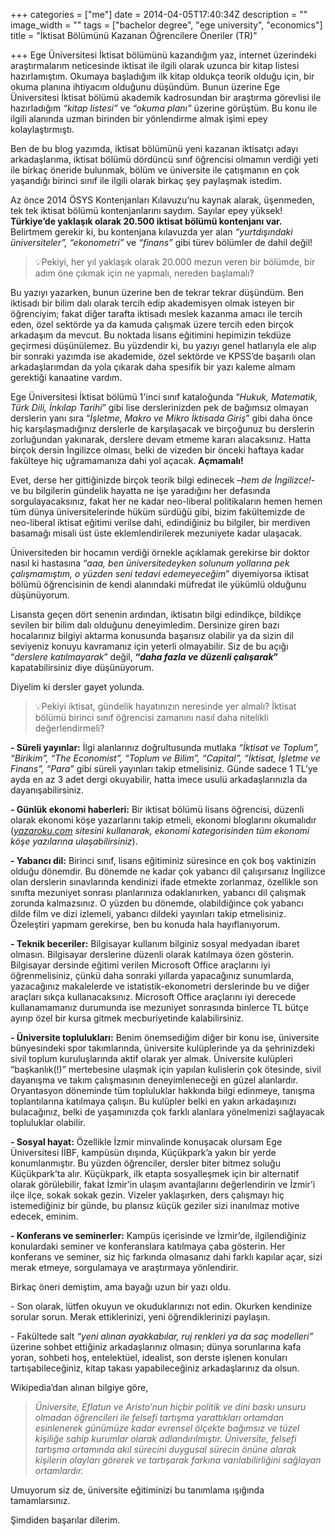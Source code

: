 +++
categories = ["me"]
date = 2014-04-05T17:40:34Z
description = ""
image_width = ""
tags = ["bachelor degree", "ege university", "economics"]
title = "İktisat Bölümünü Kazanan Öğrencilere Öneriler (TR)"

+++
Ege Üniversitesi İktisat bölümünü kazandığım yaz, internet üzerindeki araştırmalarım neticesinde iktisat ile ilgili olarak uzunca bir kitap listesi hazırlamıştım. Okumaya başladığım ilk kitap oldukça teorik olduğu için, bir okuma planına ihtiyacım olduğunu düşündüm. Bunun üzerine Ege Üniversitesi İktisat bölümü akademik kadrosundan bir araştırma görevlisi ile hazırladığım _“kitap listesi”_ ve _“okuma planı”_ üzerine görüştüm. Bu konu ile ilgili alanında uzman birinden bir yönlendirme almak işimi epey kolaylaştırmıştı.

Ben de bu blog yazımda, iktisat bölümünü yeni kazanan iktisatçı adayı arkadaşlarıma, iktisat bölümü dördüncü sınıf öğrencisi olmamın verdiği yeti ile birkaç öneride bulunmak, bölüm ve üniversite ile çatışmanın en çok yaşandığı birinci sınıf ile ilgili olarak birkaç şey paylaşmak istedim.

Az önce 2014 ÖSYS Kontenjanları Kılavuzu’nu kaynak alarak, üşenmeden, tek tek iktisat bölümü kontenjanlarını saydım. Sayılar epey yüksek! **Türkiye’de yaklaşık olarak 20.500 iktisat bölümü kontenjanı var.** Belirtmem gerekir ki, bu kontenjana kılavuzda yer alan _“yurtdışındaki üniversiteler”, “ekonometri”_ ve _“finans”_ gibi türev bölümler de dahil değil!

> 💡Pekiyi, her yıl yaklaşık olarak 20.000 mezun veren bir bölümde, bir adım öne çıkmak için ne yapmalı, nereden başlamalı?

Bu yazıyı yazarken, bunun üzerine ben de tekrar tekrar düşündüm. Ben iktisadı bir bilim dalı olarak tercih edip akademisyen olmak isteyen bir öğrenciyim; fakat diğer tarafta iktisadı meslek kazanma amacı ile tercih eden, özel sektörde ya da kamuda çalışmak üzere tercih eden birçok arkadaşım da mevcut. Bu noktada lisans eğitimini hepimizin tekdüze geçirmesi düşünülemez. Bu yüzdendir ki, bu yazıyı genel hatlarıyla ele alıp bir sonraki yazımda ise akademide, özel sektörde ve KPSS’de başarılı olan arkadaşlarımdan da yola çıkarak daha spesifik bir yazı kaleme almam gerektiği kanaatine vardım.

Ege Üniversitesi İktisat bölümü 1'inci sınıf kataloğunda “_Hukuk, Matematik, Türk Dili, İnkılap Tarihi_” gibi lise derslerinizden pek de bağımsız olmayan derslerin yanı sıra “_İşletme, Makro ve Mikro İktisada Giriş_” gibi daha önce hiç karşılaşmadığınız derslerle de karşılaşacak ve birçoğunuz bu derslerin zorluğundan yakınarak, derslere devam etmeme kararı alacaksınız. Hatta birçok dersin İngilizce olması, belki de vizeden bir önceki haftaya kadar fakülteye hiç uğramamanıza dahi yol açacak. **Açmamalı!**

Evet, derse her gittiğinizde birçok teorik bilgi edinecek –_hem de İngilizce!_- ve bu bilgilerin gündelik hayatta ne işe yaradığını her defasında sorgulayacaksınız, fakat her ne kadar neo-liberal politikaların hemen hemen tüm dünya üniversitelerinde hüküm sürdüğü gibi, bizim fakültemizde de neo-liberal iktisat eğitimi verilse dahi, edindiğiniz bu bilgiler, bir merdiven basamağı misali üst üste eklemlendirilerek mezuniyete kadar ulaşacak.

Üniversiteden bir hocamın verdiği örnekle açıklamak gerekirse bir doktor nasıl ki hastasına “_aaa, ben üniversitedeyken solunum yollarına pek çalışmamıştım, o yüzden seni tedavi edemeyeceğim_” diyemiyorsa iktisat bölümü öğrencisinin de kendi alanındaki müfredat ile yükümlü olduğunu düşünüyorum.

Lisansta geçen dört senenin ardından, iktisatın bilgi edindikçe, bildikçe sevilen bir bilim dalı olduğunu deneyimledim. Dersinize giren bazı hocalarınız bilgiyi aktarma konusunda başarısız olabilir ya da sizin dil seviyeniz konuyu kavramanız için yeterli olmayabilir. Siz de bu açığı “_derslere katılmayarak_” değil, **“_daha fazla ve düzenli çalışarak_”** kapatabilirsiniz diye düşünüyorum.

Diyelim ki dersler gayet yolunda.

> 💡Pekiyi iktisat, gündelik hayatınızın neresinde yer almalı? İktisat bölümü birinci sınıf öğrencisi zamanını nasıl daha nitelikli değerlendirmeli?

**- Süreli yayınlar:** İlgi alanlarınız doğrultusunda mutlaka _“İktisat ve Toplum”, “Birikim”, “The Economist”, “Toplum ve Bilim”, “Capital”, “İktisat, İşletme ve Finans”, “Para”_ gibi süreli yayınları takip etmelisiniz. Günde sadece 1 TL’ye ayda en az 3 adet dergi okuyabilir, hatta imece usulü arkadaşlarınızla da dayanışabilirsiniz.

**- Günlük ekonomi haberleri:** Bir iktisat bölümü lisans öğrencisi, düzenli olarak ekonomi köşe yazarlarını takip etmeli, ekonomi bloglarını okumalıdır ([_yazaroku.com_](http://yazaroku.com/) _sitesini kullanarak, ekonomi kategorisinden tüm ekonomi köşe yazılarına ulaşabilirsiniz_).

**- Yabancı dil:** Birinci sınıf, lisans eğitiminiz süresince en çok boş vaktinizin olduğu dönemdir. Bu dönemde ne kadar çok yabancı dil çalışırsanız İngilizce olan derslerin sınavlarında kendinizi ifade etmekte zorlanmaz, özellikle son sınıfta mezuniyet sonrası planlarınıza odaklanırken, yabancı dil çalışmak zorunda kalmazsınız. O yüzden bu dönemde, olabildiğince çok yabancı dilde film ve dizi izlemeli, yabancı dildeki yayınları takip etmelisiniz. Özeleştiri yapmam gerekirse, ben bu konuda hala hayıflanıyorum.

**- Teknik beceriler:** Bilgisayar kullanım bilginiz sosyal medyadan ibaret olmasın. Bilgisayar derslerine düzenli olarak katılmaya özen gösterin. Bilgisayar dersinde eğitimi verilen Microsoft Office araçlarını iyi öğrenmelisiniz, çünkü daha sonraki yıllarda yapacağınız sunumlarda, yazacağınız makalelerde ve istatistik-ekonometri derslerinde bu ve diğer araçları sıkça kullanacaksınız. Microsoft Office araçlarını iyi derecede kullanamamanız durumunda ise mezuniyet sonrasında binlerce TL bütçe ayırıp özel bir kursa gitmek mecburiyetinde kalabilirsiniz.

**- Üniversite toplulukları:** Benim önemsediğim diğer bir konu ise, üniversite bünyesindeki spor takımlarında, üniversite kulüplerinde ya da şehrinizdeki sivil toplum kuruluşlarında aktif olarak yer almak. Üniversite kulüpleri “başkanlık(!)” mertebesine ulaşmak için yapılan kulislerin çok ötesinde, sivil dayanışma ve takım çalışmasının deneyimleneceği en güzel alanlardır. Oryantasyon döneminde tüm topluluklar hakkında bilgi edinmeye, tanışma toplantılarına katılmaya çalışın. Bu kulüpler belki en yakın arkadaşınızı bulacağınız, belki de yaşamınızda çok farklı alanlara yönelmenizi sağlayacak topluluklar olabilir.

**- Sosyal hayat:** Özellikle İzmir minvalinde konuşacak olursam Ege Üniversitesi İİBF, kampüsün dışında, Küçükpark’a yakın bir yerde konumlanmıştır. Bu yüzden öğrenciler, dersler biter bitmez soluğu Küçükpark’ta alır. Küçükpark, ilk etapta sosyalleşmek için bir alternatif olarak görülebilir, fakat İzmir’in ulaşım avantajlarını değerlendirin ve İzmir’i ilçe ilçe, sokak sokak gezin. Vizeler yaklaşırken, ders çalışmayı hiç istemediğiniz bir günde, bu plansız küçük geziler sizi inanılmaz motive edecek, eminim.

**- Konferans ve seminerler:** Kampüs içerisinde ve İzmir’de, ilgilendiğiniz konulardaki seminer ve konferanslara katılmaya çaba gösterin. Her konferans ve seminer, siz hiç farkında olmasanız dahi farklı kapılar açar, sizi merak etmeye, sorgulamaya ve araştırmaya yönlendirir.

Birkaç öneri demiştim, ama bayağı uzun bir yazı oldu.

\- Son olarak, lütfen okuyun ve okuduklarınızı not edin. Okurken kendinize sorular sorun. Merak ettiklerinizi, yeni öğrendiklerinizi paylaşın.

\- Fakültede salt _“yeni alınan ayakkabılar, ruj renkleri ya da saç modelleri”_ üzerine sohbet ettiğiniz arkadaşlarınız olmasın; dünya sorunlarına kafa yoran, sohbeti hoş, entelektüel, idealist, son derste işlenen konuları tartışabileceğiniz, kitap takası yapabileceğiniz arkadaşlarınız da olsun.

Wikipedia’dan alınan bilgiye göre,

> _Üniversite, Eflatun ve Aristo’nun hiçbir politik ve dini baskı unsuru olmadan öğrencileri ile felsefi tartışma yarattıkları ortamdan esinlenerek günümüze kadar evrensel ölçekte bağımsız ve tüzel kişiliğe sahip kurumlar olarak adlandırılmıştır. Üniversite, felsefi tartışma ortamında akıl sürecini duygusal sürecin önüne alarak kişilerin olayları görerek ve tartışarak farkına varılabilirliğini sağlayan ortamlardır._

Umuyorum siz de, üniversite eğitiminizi bu tanımlama ışığında tamamlarsınız.

Şimdiden başarılar dilerim.